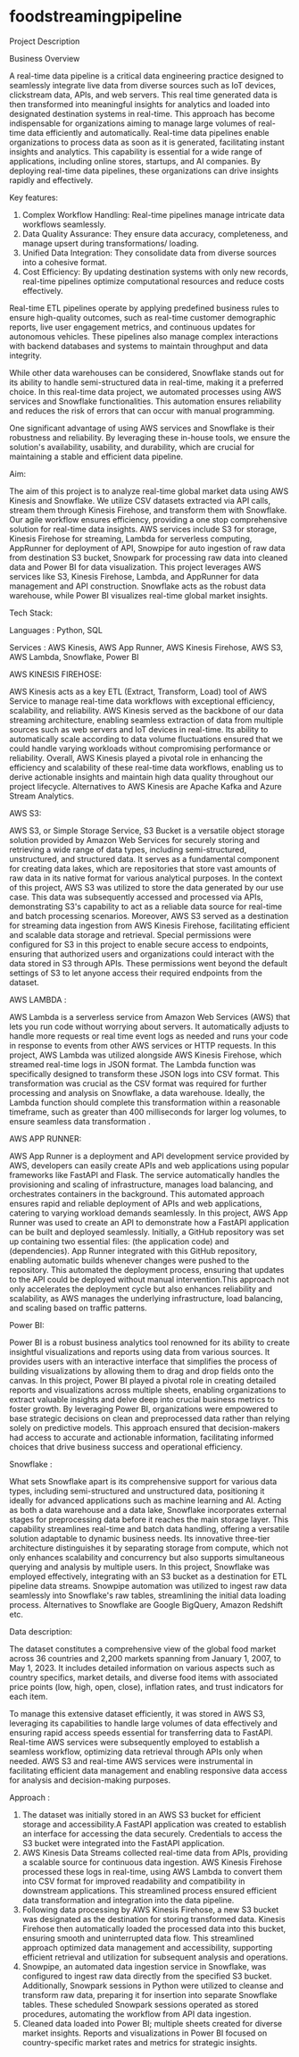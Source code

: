 ﻿# foodstreamingpipeline

Project Description

Business Overview

A real-time data pipeline is a critical data engineering practice designed to seamlessly integrate live data from diverse sources such as IoT devices, clickstream data, APIs, and web servers. This real time generated data is then transformed into meaningful insights for analytics and loaded into designated destination systems in real-time. This approach has become indispensable for organizations aiming to manage large volumes of real-time data efficiently and automatically.
Real-time data pipelines enable organizations to process data as soon as it is generated, facilitating instant insights and analytics. This capability is essential for a wide range of applications, including online stores, startups, and AI companies. By deploying real-time data pipelines, these organizations can drive insights rapidly and effectively.

Key features:

1.	Complex Workflow Handling: Real-time pipelines manage intricate data workflows seamlessly. 
2.	Data Quality Assurance: They ensure data accuracy, completeness, and manage upsert during transformations/ loading.
3.	Unified Data Integration: They consolidate data from diverse sources into a cohesive format.
4.	Cost Efficiency: By updating destination systems with only new records, real-time pipelines optimize computational resources and reduce costs effectively.

Real-time ETL pipelines operate by applying predefined business rules to ensure high-quality outcomes, such as real-time customer demographic reports, live user engagement metrics, and continuous updates for autonomous vehicles. These pipelines also manage complex interactions with backend databases and systems to maintain throughput and data integrity.

While other data warehouses can be considered, Snowflake stands out for its ability to handle semi-structured data in real-time, making it a preferred choice. In this real-time data project, we automated processes using AWS services and Snowflake functionalities. This automation ensures reliability and reduces the risk of errors that can occur with manual programming.

One significant advantage of using AWS services and Snowflake is their robustness and reliability. By leveraging these in-house tools, we ensure the solution's availability, usability, and durability, which are crucial for maintaining a stable and efficient data pipeline.

 
Aim:

The aim of this project is to analyze real-time global market data using AWS Kinesis and Snowflake. We utilize CSV datasets extracted via API calls, stream them through Kinesis Firehose, and transform them with Snowflake. Our agile workflow ensures efficiency, providing a one stop comprehensive solution for real-time data insights. AWS services include S3 for storage, Kinesis Firehose for streaming, Lambda for serverless computing, AppRunner for deployment of API, Snowpipe for auto ingestion of raw data from destination S3 bucket, Snowpark for processing raw data into cleaned data and Power BI for data visualization. This project leverages AWS services like S3, Kinesis Firehose, Lambda, and AppRunner for data management and API construction. Snowflake acts as the robust data warehouse, while Power BI visualizes real-time global market insights.

 
Tech Stack:

Languages : Python, SQL

Services : AWS Kinesis, AWS App Runner, AWS Kinesis Firehose, AWS S3, AWS Lambda, Snowflake, Power BI

 
AWS KINESIS FIREHOSE:

AWS Kinesis acts as a key ETL (Extract, Transform, Load) tool of AWS Service to manage real-time data workflows with exceptional efficiency, scalability, and reliability. AWS Kinesis served as the backbone of our data streaming architecture, enabling seamless extraction of data from multiple sources such as web servers and IoT devices in real-time. Its ability to automatically scale according to data volume fluctuations ensured that we could handle varying workloads without compromising performance or reliability. Overall, AWS Kinesis played a pivotal role in enhancing the efficiency and scalability of these real-time data workflows, enabling us to derive actionable insights and maintain high data quality throughout our project lifecycle. Alternatives to AWS Kinesis are Apache Kafka and Azure Stream Analytics.


AWS S3:

AWS S3, or Simple Storage Service, S3 Bucket is a versatile object storage solution provided by Amazon Web Services for securely storing and retrieving a wide range of data types, including semi-structured, unstructured, and structured data. It serves as a fundamental component for creating data lakes, which are repositories that store vast amounts of raw data in its native format for various analytical purposes.
In the context of this project, AWS S3 was utilized to store the data generated by our use case. This data was subsequently accessed and processed via APIs, demonstrating S3's capability to act as a reliable data source for real-time and batch processing scenarios. Moreover, AWS S3 served as a destination for streaming data ingestion from AWS Kinesis Firehose, facilitating efficient and scalable data storage and retrieval.
Special permissions were configured for S3 in this project to enable secure access to endpoints, ensuring that authorized users and organizations could interact with the data stored in S3 through APIs. These permissions went beyond the default settings of S3 to let anyone access their required endpoints from the dataset.


AWS LAMBDA :

AWS Lambda is a serverless service from Amazon Web Services (AWS) that lets you run code without worrying about servers. It automatically adjusts to handle more requests or real time event logs  as needed and runs your code in response to events from other AWS services or HTTP requests.
In this project, AWS Lambda was utilized alongside AWS Kinesis Firehose, which streamed real-time logs in JSON format. The Lambda function was specifically designed to transform these JSON logs into CSV format. This transformation was crucial as the CSV format was required for further processing and analysis on Snowflake, a data warehouse. Ideally, the Lambda function should complete this transformation within a reasonable timeframe, such as greater than 400 milliseconds for larger log volumes, to ensure seamless data transformation .


AWS APP RUNNER:

AWS App Runner is a deployment and API development service provided by AWS, developers can easily create APIs and web applications using popular frameworks like FastAPI and Flask. The service automatically handles the provisioning and scaling of infrastructure, manages load balancing, and orchestrates containers in the background. This automated approach ensures rapid and reliable deployment of APIs and web applications, catering to varying workload demands seamlessly.
In this project, AWS App Runner was used to create an API to demonstrate how a FastAPI application can be built and deployed seamlessly. Initially, a GitHub repository was set up containing two essential files: (the application code) and (dependencies). App Runner integrated with this GitHub repository, enabling automatic builds whenever changes were pushed to the repository. This automated the deployment process, ensuring that updates to the API could be deployed without manual intervention.This approach not only accelerates the deployment cycle but also enhances reliability and scalability, as AWS manages the underlying infrastructure, load balancing, and scaling based on traffic patterns.


Power BI:

Power BI is a robust business analytics tool renowned for its ability to create insightful visualizations and reports using data from various sources. It provides users with an interactive interface that simplifies the process of building visualizations by allowing them to drag and drop fields onto the canvas.
In this project, Power BI played a pivotal role in creating detailed reports and visualizations across multiple sheets, enabling organizations to extract valuable insights and delve deep into crucial business metrics to foster growth. By leveraging Power BI, organizations were empowered to base strategic decisions on clean and preprocessed data rather than relying solely on predictive models. This approach ensured that decision-makers had access to accurate and actionable information, facilitating informed choices that drive business success and operational efficiency.


Snowflake : 

What sets Snowflake apart is its comprehensive support for various data types, including semi-structured and unstructured data, positioning it ideally for advanced applications such as machine learning and AI. Acting as both a data warehouse and a data lake, Snowflake incorporates external stages for preprocessing data before it reaches the main storage layer. This capability streamlines real-time and batch data handling, offering a versatile solution adaptable to dynamic business needs. Its innovative three-tier architecture distinguishes it by separating storage from compute, which not only enhances scalability and concurrency but also supports simultaneous querying and analysis by multiple users. In this project, Snowflake was employed effectively, integrating with an S3 bucket as a destination for ETL pipeline data streams. Snowpipe automation was utilized to ingest raw data seamlessly into Snowflake's raw tables, streamlining the initial data loading process. Alternatives to Snowflake are Google BigQuery, Amazon Redshift etc.

 
Data description:

The dataset constitutes a comprehensive view of the global food market across 36 countries and 2,200 markets spanning from January 1, 2007, to May 1, 2023. It includes detailed information on various aspects such as country specifics, market details, and diverse food items with associated price points (low, high, open, close), inflation rates, and trust indicators for each item.

To manage this extensive dataset efficiently, it was stored in AWS S3, leveraging its capabilities to handle large volumes of data effectively and ensuring rapid access speeds essential for transferring data to FastAPI. Real-time AWS services were subsequently employed to establish a seamless workflow, optimizing data retrieval through APIs only when needed. AWS S3 and real-time AWS services were instrumental in facilitating efficient data management and enabling responsive data access for analysis and decision-making purposes.

 
Approach :

1.	The dataset was initially stored in an AWS S3 bucket for efficient storage and accessibility.A FastAPI application was created to establish an interface for accessing the data securely. Credentials to access the S3 bucket were integrated into the FastAPI application.
2.	AWS Kinesis Data Streams collected real-time data from APIs, providing a scalable source for continuous data ingestion. AWS Kinesis Firehose processed these logs in real-time, using AWS Lambda to convert them into CSV format for improved readability and compatibility in downstream applications. This streamlined process ensured efficient data transformation and integration into the data pipeline.
3.	Following data processing by AWS Kinesis Firehose, a new S3 bucket was designated as the destination for storing transformed data. Kinesis Firehose then automatically loaded the processed data into this bucket, ensuring smooth and uninterrupted data flow. This streamlined approach optimized data management and accessibility, supporting efficient retrieval and utilization for subsequent analysis and operations.
4.	Snowpipe, an automated data ingestion service in Snowflake, was configured to ingest raw data directly from the specified S3 bucket. Additionally, Snowpark sessions in Python were utilized to cleanse and transform raw data, preparing it for insertion into separate Snowflake tables. These scheduled Snowpark sessions operated as stored procedures, automating the workflow from API data ingestion.
5.	Cleaned data loaded into Power BI; multiple sheets created for diverse market insights. Reports and visualizations in Power BI focused on country-specific market rates and metrics for strategic insights.


 
